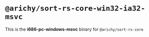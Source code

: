 # `@arichy/sort-rs-core-win32-ia32-msvc`

This is the **i686-pc-windows-msvc** binary for `@arichy/sort-rs-core`
